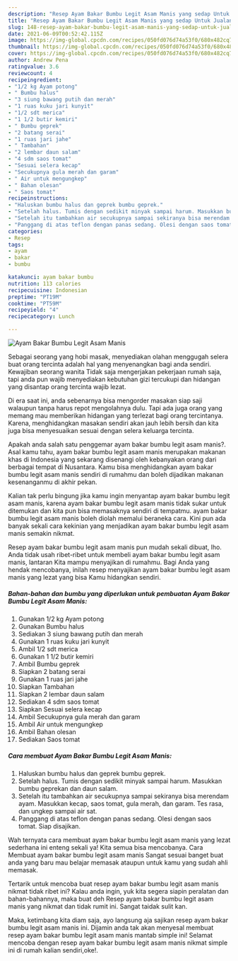 ```yaml
---
description: "Resep Ayam Bakar Bumbu Legit Asam Manis yang sedap Untuk Jualan"
title: "Resep Ayam Bakar Bumbu Legit Asam Manis yang sedap Untuk Jualan"
slug: 148-resep-ayam-bakar-bumbu-legit-asam-manis-yang-sedap-untuk-jualan
date: 2021-06-09T00:52:42.115Z
image: https://img-global.cpcdn.com/recipes/050fd076d74a53f0/680x482cq70/ayam-bakar-bumbu-legit-asam-manis-foto-resep-utama.jpg
thumbnail: https://img-global.cpcdn.com/recipes/050fd076d74a53f0/680x482cq70/ayam-bakar-bumbu-legit-asam-manis-foto-resep-utama.jpg
cover: https://img-global.cpcdn.com/recipes/050fd076d74a53f0/680x482cq70/ayam-bakar-bumbu-legit-asam-manis-foto-resep-utama.jpg
author: Andrew Pena
ratingvalue: 3.6
reviewcount: 4
recipeingredient:
- "1/2 kg Ayam potong"
- " Bumbu halus"
- "3 siung bawang putih dan merah"
- "1 ruas kuku jari kunyit"
- "1/2 sdt merica"
- "1 1/2 butir kemiri"
- " Bumbu geprek"
- "2 batang serai"
- "1 ruas jari jahe"
- " Tambahan"
- "2 lembar daun salam"
- "4 sdm saos tomat"
- "Sesuai selera kecap"
- "Secukupnya gula merah dan garam"
- " Air untuk mengungkep"
- " Bahan olesan"
- " Saos tomat"
recipeinstructions:
- "Haluskan bumbu halus dan geprek bumbu geprek."
- "Setelah halus. Tumis dengan sedikit minyak sampai harum. Masukkan bumbu geprekan dan daun salam."
- "Setelah itu tambahkan air secukupnya sampai sekiranya bisa merendam ayam. Masukkan kecap, saos tomat, gula merah, dan garam. Tes rasa, dan ungkep sampai air sat."
- "Panggang di atas teflon dengan panas sedang. Olesi dengan saos tomat. Siap disajikan."
categories:
- Resep
tags:
- ayam
- bakar
- bumbu

katakunci: ayam bakar bumbu 
nutrition: 113 calories
recipecuisine: Indonesian
preptime: "PT19M"
cooktime: "PT59M"
recipeyield: "4"
recipecategory: Lunch

---
```



![Ayam Bakar Bumbu Legit Asam Manis](https://img-global.cpcdn.com/recipes/050fd076d74a53f0/680x482cq70/ayam-bakar-bumbu-legit-asam-manis-foto-resep-utama.jpg)

Sebagai seorang yang hobi masak, menyediakan olahan menggugah selera buat orang tercinta adalah hal yang menyenangkan bagi anda sendiri. Kewajiban seorang  wanita Tidak saja mengerjakan pekerjaan rumah saja, tapi anda pun wajib menyediakan kebutuhan gizi tercukupi dan hidangan yang disantap orang tercinta wajib lezat.

Di era  saat ini, anda sebenarnya bisa mengorder masakan siap saji walaupun tanpa harus repot mengolahnya dulu. Tapi ada juga orang yang memang mau memberikan hidangan yang terlezat bagi orang tercintanya. Karena, menghidangkan masakan sendiri akan jauh lebih bersih dan kita juga bisa menyesuaikan sesuai dengan selera keluarga tercinta. 



Apakah anda salah satu penggemar ayam bakar bumbu legit asam manis?. Asal kamu tahu, ayam bakar bumbu legit asam manis merupakan makanan khas di Indonesia yang sekarang disenangi oleh kebanyakan orang dari berbagai tempat di Nusantara. Kamu bisa menghidangkan ayam bakar bumbu legit asam manis sendiri di rumahmu dan boleh dijadikan makanan kesenanganmu di akhir pekan.

Kalian tak perlu bingung jika kamu ingin menyantap ayam bakar bumbu legit asam manis, karena ayam bakar bumbu legit asam manis tidak sukar untuk ditemukan dan kita pun bisa memasaknya sendiri di tempatmu. ayam bakar bumbu legit asam manis boleh diolah memalui beraneka cara. Kini pun ada banyak sekali cara kekinian yang menjadikan ayam bakar bumbu legit asam manis semakin nikmat.

Resep ayam bakar bumbu legit asam manis pun mudah sekali dibuat, lho. Anda tidak usah ribet-ribet untuk membeli ayam bakar bumbu legit asam manis, lantaran Kita mampu menyajikan di rumahmu. Bagi Anda yang hendak mencobanya, inilah resep menyajikan ayam bakar bumbu legit asam manis yang lezat yang bisa Kamu hidangkan sendiri.

<!--inarticleads1-->

##### Bahan-bahan dan bumbu yang diperlukan untuk pembuatan Ayam Bakar Bumbu Legit Asam Manis:

1. Gunakan 1/2 kg Ayam potong
1. Gunakan  Bumbu halus
1. Sediakan 3 siung bawang putih dan merah
1. Gunakan 1 ruas kuku jari kunyit
1. Ambil 1/2 sdt merica
1. Gunakan 1 1/2 butir kemiri
1. Ambil  Bumbu geprek
1. Siapkan 2 batang serai
1. Gunakan 1 ruas jari jahe
1. Siapkan  Tambahan
1. Siapkan 2 lembar daun salam
1. Sediakan 4 sdm saos tomat
1. Siapkan Sesuai selera kecap
1. Ambil Secukupnya gula merah dan garam
1. Ambil  Air untuk mengungkep
1. Ambil  Bahan olesan
1. Sediakan  Saos tomat




<!--inarticleads2-->

##### Cara membuat Ayam Bakar Bumbu Legit Asam Manis:

1. Haluskan bumbu halus dan geprek bumbu geprek.
1. Setelah halus. Tumis dengan sedikit minyak sampai harum. Masukkan bumbu geprekan dan daun salam.
1. Setelah itu tambahkan air secukupnya sampai sekiranya bisa merendam ayam. Masukkan kecap, saos tomat, gula merah, dan garam. Tes rasa, dan ungkep sampai air sat.
1. Panggang di atas teflon dengan panas sedang. Olesi dengan saos tomat. Siap disajikan.




Wah ternyata cara membuat ayam bakar bumbu legit asam manis yang lezat sederhana ini enteng sekali ya! Kita semua bisa mencobanya. Cara Membuat ayam bakar bumbu legit asam manis Sangat sesuai banget buat anda yang baru mau belajar memasak ataupun untuk kamu yang sudah ahli memasak.

Tertarik untuk mencoba buat resep ayam bakar bumbu legit asam manis nikmat tidak ribet ini? Kalau anda ingin, yuk kita segera siapin peralatan dan bahan-bahannya, maka buat deh Resep ayam bakar bumbu legit asam manis yang nikmat dan tidak rumit ini. Sangat taidak sulit kan. 

Maka, ketimbang kita diam saja, ayo langsung aja sajikan resep ayam bakar bumbu legit asam manis ini. Dijamin anda tak akan menyesal membuat resep ayam bakar bumbu legit asam manis mantab simple ini! Selamat mencoba dengan resep ayam bakar bumbu legit asam manis nikmat simple ini di rumah kalian sendiri,oke!.

